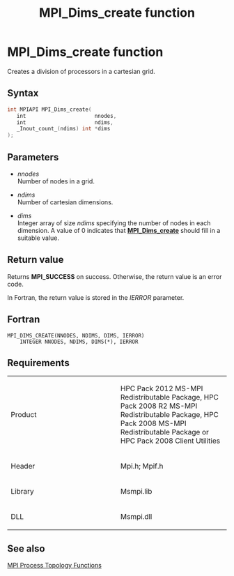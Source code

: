 ﻿---
title: MPI_Dims_create function
TOCTitle: MPI_Dims_create function
ms:assetid: 8dd7b947-2842-4f6a-9d92-1b18e346b7af
ms:mtpsurl: https://msdn.microsoft.com/en-us/library/Dn473292(v=VS.85)
ms:contentKeyID: 59360838
ms.date: 03/28/2018
mtps_version: v=VS.85
f1_keywords:
- MPI_DIMS_CREATE
- mpif/MPI_Dims_create
- mpi/MPI_DIMS_CREATE
dev_langs:
- C++
- C
---

# MPI\_Dims\_create function

Creates a division of processors in a cartesian grid.

## Syntax

``` c++
int MPIAPI MPI_Dims_create(
   int                      nnodes,
   int                      ndims,
   _Inout_count_(ndims) int *dims
);
```

## Parameters

  - *nnodes*  
    Number of nodes in a grid.

  - *ndims*  
    Number of cartesian dimensions.

  - *dims*  
    Integer array of size  *ndims* specifying the number of nodes in each dimension.  A value of 0 indicates that [**MPI\_Dims\_create**](mpi-dims-create-function.md) should fill in a suitable value.

## Return value

Returns **MPI\_SUCCESS** on success. Otherwise, the return value is an error code.

In Fortran, the return value is stored in the *IERROR* parameter.

## Fortran

    MPI_DIMS_CREATE(NNODES, NDIMS, DIMS, IERROR)
        INTEGER NNODES, NDIMS, DIMS(*), IERROR

## Requirements

<table>
<colgroup>
<col style="width: 50%" />
<col style="width: 50%" />
</colgroup>
<tbody>
<tr class="odd">
<td><p>Product</p></td>
<td><p>HPC Pack 2012 MS-MPI Redistributable Package, HPC Pack 2008 R2 MS-MPI Redistributable Package, HPC Pack 2008 MS-MPI Redistributable Package or HPC Pack 2008 Client Utilities</p></td>
</tr>
<tr class="even">
<td><p>Header</p></td>
<td>Mpi.h;
Mpif.h</td>
</tr>
<tr class="odd">
<td><p>Library</p></td>
<td>Msmpi.lib</td>
</tr>
<tr class="even">
<td><p>DLL</p></td>
<td>Msmpi.dll</td>
</tr>
</tbody>
</table>


## See also

[MPI Process Topology Functions](mpi-process-topology-functions.md)

